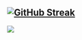 [![GitHub Streak](https://github-readme-streak-stats.herokuapp.com?user=f0rjk&theme=transparent)](https://git.io/streak-stats)
----
![](https://komarev.com/ghpvc/?username=f0rjk&style=for-the-badge)
